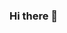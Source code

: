 ### Hi there 👋

<!--
**Rigel9802/Rigel9802** is a ✨ _special_ ✨ repository because its `README.md` (this file) appears on your GitHub profile.

Here are some ideas to get you started:

- 🔭 I’m currently working on ... University Dian Nuswantoro Semarang
- 🌱 I’m currently learning ... C++, Phyton, Java
- 👯 I’m looking to collaborate on ... Dekstop Application
- 🤔 I’m looking for help with ... UI/UX
- 💬 Ask me about ... anything but not love
- 📫 How to reach me: ... luckyrigel9802@gmail.com
- 😄 Pronouns: ... He/Him
- ⚡ Fun fact: ... Nothing
-->
